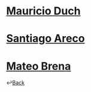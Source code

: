 # [Mauricio Duch]()

# [Santiago Areco](https://docs.google.com/presentation/d/1LpCDtNXFXmLkGyvbO4xIHPAymWbjNyUpSdSGG-GL4Hg/edit#slide=id.g872c0fb5d6_0_105)

# [Mateo Brena](https://docs.google.com/presentation/d/13jx7oJOTdFAnT26rqKgbfouSVbagA6ZhHox9U7G7AzA/edit#slide=id.g872c0fb5d6_0_105)


↩️[Back](./README.md)
